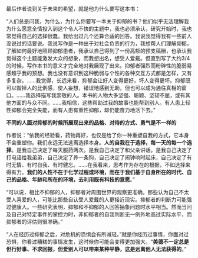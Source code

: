最后作者说到关于未来的希望，就是他为什么要写这本书：



“人们总是问我，为什么，为什么你要写一本关于抑郁的书？他们似乎无法理解我为什么愿意全情投入到这个令人不快的主题中，我也必须承认，研究开始时，我也常觉得自己的选择很蠢。我给出过几个还算合适的回答。我说我觉得我有一些前人没说过的话要说。我说写作是一种出于对社会负责的行为，我想帮人们理解抑郁，了解如何最好地照顾抑郁患者，我承认自己得到了一份高额的预支稿酬，也承认我觉得这个主题能激发大众的想象，而我想出名，想受人爱戴。但直到写了大约3/4的时候，写作本书的意义才完全地对我展现了出来。抑郁者强烈而粉碎性的脆弱易感超乎我的预想。我也没有意识到这种脆弱与个性的各种交互方式都是怎样，又有多复杂。……我觉得，长远来看，抑郁会让好人变得更好，坏人变得更坏。抑郁既可以毁掉人的比例感，使人妄想，错误地感到无助，但也可以成为通往真相的窗口。……我选择描写我崇敬的人。本书的人物大多坚强、聪颖、坚韧不屈，或有其他方面的与众不同。……我相信，这些帮助过我的故事也能帮到别人。有人患上轻性抑郁会完全失能，而有人患有重性抑郁，却仍能奋力地活下去。”

**不同的人面对抑郁的时候所展现出来的品格、对待的方式、勇气是不一样的**



作者说：“依我的经验看，药物再好，也仅是给了你一种重塑自我的方式，它本身不会重塑你。我们永远无法逃离选择本身。**人的自我在于选择，每一天的每一个选择**。是我自己决定了每天服药两次。是我自己决定了和父亲讲话。是我自己决定了打电话给我弟弟，自己决定了养一条狗，自己决定了闹钟响时起床，自己决定了有时无情、有时自我、有时健忘。……在我看来，思考作为存在的根据，不如选择来得有力。**我们的人性不在于化学过程或环境，而在于我们基于自身所在的时代、自己的品格、年龄和所在的环境，去利用既有科技的意愿**。”



“可以说，相比不抑郁的人，抑郁者对周围世界的观察更准确。那些认为自己不太受人喜爱的人，可能比那些自认受人爱戴的人更接近现实。抑郁者的判断力可能强过健康人。一些研究表明，抑郁和不抑郁的人回答抽象问题时水平相当。然而当问及自己对特定事件的掌控力时，非抑郁者的自我判断无一例外地高过实际水平，而抑郁者的评估则很准确。”



“人在经历过抑郁之后，对危机的恐惧会有所减轻。”就是你经历过事情，你面对过恐惧，你看过糟糕的事情发生，这时候你可能会变得更加强大。“**美德不一定总是但行好事、不求回报，但爱别人可以带来某种平静，这是远离他人无法获得的**。”



























